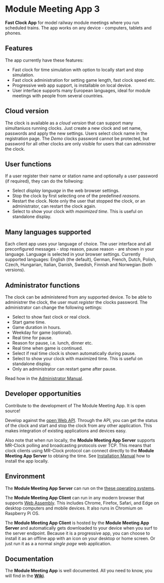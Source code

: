 # Module Meeting App 3
**Fast Clock App** for model railway module meetings where you run scheduled trains.
The app works on any device - computers, tablets and phones.

## Features
The app currently have these features:
* Fast clock for time simulation with option to locally start and stop simulation.
* Fast clock administration for setting game length, fast clock speed etc.
* Progressive web app support, is installable on local device.
* User interface supports many European languages, ideal for module meetings with people from several countries.

## Cloud version
The clock is available as a *cloud version* that can support many simultaniuos running clocks.
Just create a new clock and set name, passwords and apply the new settings. Users select clock name in the registration page.
The *Demo* clocks password cannot be protected, but password for all other clocks are only visible for users that can administrer the clock.

## User functions
If a user register their name or station name and optionally a user password (if required), they can do the follwoing:
* Select *display language* in the web browser settings.
* Stop the clock by first selecting one of the predefined *reasons*.
* Restart the clock. Note only the user that stopped the clock, or an administrator, can restart the clock again.
* Select to show your clock with *maximized time*. This is useful on standalone display.

## Many languages supported
Each client app uses your language of choice. The user interface and all preconfigured messages - stop reason, pause reason - are shown in your language.
Language is selected in your browser settings. 
Currently supported languages: English (the default), German, French, Dutch, Polish, Czech, Hungarian, Italian, Danish, Swedish, Finnish and Norwegian (both versions).

## Administrator functions
The clock can be administered from any supported device.
To be able to administrer the clock, the user must *register* the clocks password.
The administrator can change the following settings:
* Select to show fast clock or real clock.
* Start game time.
* Game duration in hours.
* Weekday for game (optional).
* Real time for pause.
* Reason for pause, i.e. lunch, dinner etc.
* Real time when game is continued.
* Select if real time clock is shown automatically during pause.
* Select to show your clock with maximized time. This is useful on standalone display.
* Only an administrator can restart game after pause.

Read how in the [Administrator Manual](../../wiki/Administrators-Manual).

## Developer opportunities
Contribute to the development of The Module Meeting App. It is open source!

Develop against the [open Web API](../../wiki/API-Guidelines).
Through the API, you can get the status of the clock and start and stop the clock from any other application.
This makes integration of existing applications and devices easy.

Also note that when run locally, the **Module Meeting App Server** supports MR-Clock polling and broadcasting protocols over TCP. 
This means that clock clients using MR-Clock protocol can connect directly to the **Module Meeting App Server** to obtaing the time.
See [Installation Manual](../../wiki/Local-Installation) how to install the app locally.

## Environment
The **Module Meeting App Server** can run on the [these operating systems](https://github.com/dotnet/core/blob/master/release-notes/5.0/5.0-supported-os.md).

The **Module Meeting App Client** can run in any modern browser that supports [Web Assembly](https://webassembly.org/). 
This includes Chrome, Firefox, Safari, and Edge on desktop computers and mobile devices. 
It also runs in Chromium on Raspberry Pi OS.

The **Module Meeting App Client** is hosted by the **Module Meeting App Server** and automatically gets downloaded to your device
when you surf to the server endpoint. Because it is a progressive app, you can choose to install it as 
an offline app with an icon on your desktop or home screen. Or just run it as a a normal *single page* web application.

## Documentation
The **Module Meeting App** is well documented.
All you need to know, you will find in the [**Wiki**](../../wiki).
